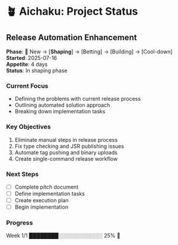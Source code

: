 # 🪴 Aichaku: Project Status

## Release Automation Enhancement

**Phase**: 🌱 New → [**Shaping**] → [Betting] → [Building] → [Cool-down]\
**Started**: 2025-07-16\
**Appetite**: 4 days\
**Status**: In shaping phase

### Current Focus

- Defining the problems with current release process
- Outlining automated solution approach
- Breaking down implementation tasks

### Key Objectives

1. Eliminate manual steps in release process
2. Fix type checking and JSR publishing issues
3. Automate tag pushing and binary uploads
4. Create single-command release workflow

### Next Steps

- [ ] Complete pitch document
- [ ] Define implementation tasks
- [ ] Create execution plan
- [ ] Begin implementation

### Progress

Week 1/1 ████████░░░░░░░░░░░░ 25% 🌱
